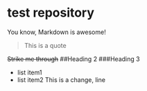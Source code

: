 # test repository
You know, Markdown is awesome!

> This is a quote

~~Strike me through~~
##Heading 2
###Heading 3

  - list item1
  - list item2
This is a change, line
